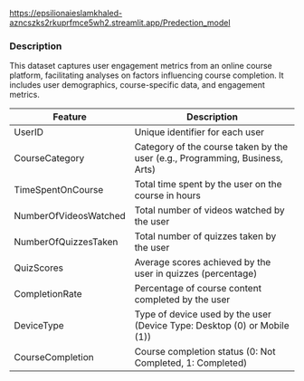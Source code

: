 https://epsilionaieslamkhaled-azncszks2rkuprfmce5wh2.streamlit.app/Predection_model

### Description

This dataset captures user engagement metrics from an online course platform, facilitating analyses on factors influencing course completion. It includes user demographics, course-specific data, and engagement metrics.

| Feature            | Description                                                                                     |
|-----------------------|-------------------------------------------------------------------------------------------------|
| UserID                | Unique identifier for each user                                                                  |
| CourseCategory        | Category of the course taken by the user (e.g., Programming, Business, Arts)                     |
| TimeSpentOnCourse      | Total time spent by the user on the course in hours                                              |
| NumberOfVideosWatched | Total number of videos watched by the user                                                       |
| NumberOfQuizzesTaken  | Total number of quizzes taken by the user                                                        |
| QuizScores            | Average scores achieved by the user in quizzes (percentage)                                      |
| CompletionRate        | Percentage of course content completed by the user                                               |
| DeviceType            | Type of device used by the user (Device Type: Desktop (0) or Mobile (1))                         |
| CourseCompletion      | Course completion status (0: Not Completed, 1: Completed)                                        |
